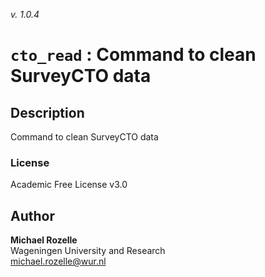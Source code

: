 _v. 1.0.4_  

`cto_read` : Command to clean SurveyCTO data
============================================

Description
-----------

Command to clean SurveyCTO data

### License
Academic Free License v3.0

Author
------

**Michael Rozelle**  
Wageningen University and Research  
michael.rozelle@wur.nl  
